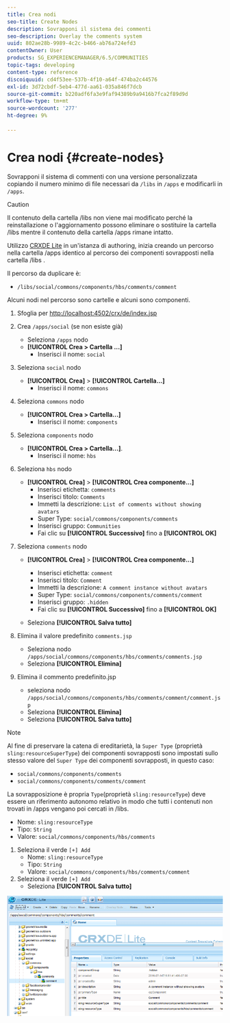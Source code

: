 ```yaml
---
title: Crea nodi
seo-title: Create Nodes
description: Sovrapponi il sistema dei commenti
seo-description: Overlay the comments system
uuid: 802ae28b-9989-4c2c-b466-ab76a724efd3
contentOwner: User
products: SG_EXPERIENCEMANAGER/6.5/COMMUNITIES
topic-tags: developing
content-type: reference
discoiquuid: cd4f53ee-537b-4f10-a64f-474ba2c44576
exl-id: 3d72cbdf-5eb4-477d-aa61-035a846f7dcb
source-git-commit: b220adf6fa3e9faf94389b9a9416b7fca2f89d9d
workflow-type: tm+mt
source-wordcount: '277'
ht-degree: 9%

---
```


# Crea nodi {#create-nodes}

Sovrapponi il sistema di commenti con una versione personalizzata copiando il numero minimo di file necessari da `/libs` in `/apps` e modificarli in `/apps`.

>[!CAUTION]
>
>Il contenuto della cartella /libs non viene mai modificato perché la reinstallazione o l&#39;aggiornamento possono eliminare o sostituire la cartella /libs mentre il contenuto della cartella /apps rimane intatto.

Utilizzo [CRXDE Lite](../../help/sites-developing/developing-with-crxde-lite.md) in un&#39;istanza di authoring, inizia creando un percorso nella cartella /apps identico al percorso dei componenti sovrapposti nella cartella /libs .

Il percorso da duplicare è:

* `/libs/social/commons/components/hbs/comments/comment`

Alcuni nodi nel percorso sono cartelle e alcuni sono componenti.

1. Sfoglia per [http://localhost:4502/crx/de/index.jsp](http://localhost:4502/crx/de/index.jsp)
1. Crea `/apps/social` (se non esiste già)
   * Seleziona `/apps` nodo
   * **[!UICONTROL Crea > Cartella ...]**
      * Inserisci il nome: `social`
1. Seleziona `social` nodo
   * **[!UICONTROL Crea]** > **[!UICONTROL Cartella...]**
      * Inserisci il nome: `commons`
1. Seleziona `commons` nodo
   * **[!UICONTROL Crea > Cartella...]**
      * Inserisci il nome: `components`
1. Seleziona `components` nodo
   * **[!UICONTROL Crea > Cartella...]**.
      * Inserisci il nome: `hbs`
1. Seleziona `hbs` nodo
   * **[!UICONTROL Crea]** > **[!UICONTROL Crea componente...]**
      * Inserisci etichetta: `comments`
      * Inserisci titolo: `Comments`
      * Immetti la descrizione: `List of comments without showing avatars`
      * Super Type: `social/commons/components/comments`
      * Inserisci gruppo: `Communities`
      * Fai clic su **[!UICONTROL Successivo]** fino a **[!UICONTROL OK]**
1. Seleziona `comments` nodo

   * **[!UICONTROL Crea]** > **[!UICONTROL Crea componente...]**

      * Inserisci etichetta: `comment`
      * Inserisci titolo: `Comment`
      * Immetti la descrizione: `A comment instance without avatars`
      * Super Type: `social/commons/components/comments/comment`
      * Inserisci gruppo: `.hidden`
      * Fai clic su **[!UICONTROL Successivo]** fino a **[!UICONTROL OK]**
   * Seleziona **[!UICONTROL Salva tutto]**
1. Elimina il valore predefinito `comments.jsp`
   * Seleziona nodo `/apps/social/commons/components/hbs/comments/comments.jsp`
   * Seleziona **[!UICONTROL Elimina]**
1. Elimina il commento predefinito.jsp
   * seleziona nodo `/apps/social/commons/components/hbs/comments/comment/comment.jsp`
   * Seleziona **[!UICONTROL Elimina]**
   * Seleziona **[!UICONTROL Salva tutto]**

>[!NOTE]
>
>Al fine di preservare la catena di ereditarietà, la `Super Type` (proprietà `sling:resourceSuperType`) dei componenti sovrapposti sono impostati sullo stesso valore del `Super Type` dei componenti sovrapposti, in questo caso:
>
>* `social/commons/components/comments`
>* `social/commons/components/comments/comment`


La sovrapposizione è propria `Type`(proprietà `sling:resourceType`) deve essere un riferimento autonomo relativo in modo che tutti i contenuti non trovati in /apps vengano poi cercati in /libs.
* Nome: `sling:resourceType`
* Tipo: `String`
* Valore: `social/commons/components/hbs/comments`

1. Seleziona il verde `[+] Add`
   * Nome: `sling:resourceType`
   * Tipo: `String`
   * Valore: `social/commons/components/hbs/comments/comment`
1. Seleziona il verde `[+] Add`
   * Seleziona **[!UICONTROL Salva tutto]**

![create-nodes](assets/create-nodes.png)
